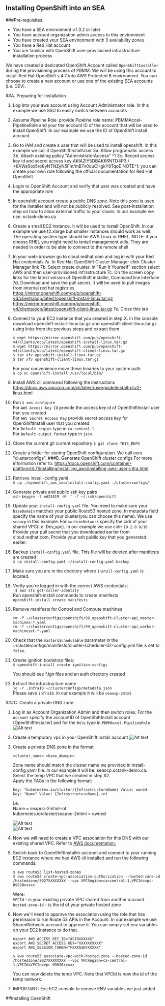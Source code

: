 ## Installing OpenShift into an SEA

###Pre-requisites:
* You have a SEA environment v.1.3.2 or later 
* You have account organization admin access to this environment
* You have created your SEA environment with 3 availability zones
* You have a Red Hat account
* You are familiar with OpenShift user-provisioned infrastructure installation process

We have created a dedicated OpenShift Account called `OpenShiftInstaller` during the provisioning process of PBMM. We 
will be using this account to install Red Hat OpenShift v.4.7 into AWS Protected B environment.
You can choose to create a new account or use one of the existing SEA accounts (i.e. DEV). 

##A. Preparing for installation
1. Log into your aws account using Account Administrator role. In this example
we use SSO to easily switch between accounts

2. Assume Pipeline Role. provide Pipeline role name: PBMMAccel-PipelineRole and your the account ID of
the account that will be used to install OpenShift. In our example we use the ID of OpenShift install account.

3. Go to IAM and create a user that will be used to install openshift. In this example we call it OpenShiftInstallUser
  3a. Allow programatic access
  3b. Attach existing policy "AdministratorAccess" ^1
  3c. Record access key id and secret access key
  AKIAZIY5DBAK66NTD4P3 / +8XWe5ox5ro8yNTNZyN5Fm/mB7v0quCHgkY8TqoE NOTE^1: you can create your own role following the official documentation for Red Hat OpenShift

4. Login to OpenShift Account and verify that user was created and have the appropriate role

5. In openshift account create a public DNS zone. Note this zone is used for the installer
and will not be publicly resolved. See post-installation step on how to allow external traffic
to your cluser. In our example we use: octank-demo.ca

6. Create a small EC2 instance. It will be used to install OpenShift. In our example we use t2.xlarge but smaller instances
should work as well. The operating system type should be AWS Linux or RHEL. NOTE: if you choose RHEL you might need to isntall
management utils. They are needed in order to be able to connect to the remote shell

7. In your web-browser go to cloud.redhat.com and log in with your Red Hat credentials
7a. In Red Hat OpenShift Cluster Manager click Cluster Manager link
7b. Select create cluster. In "Run It Yourself" section select AWS and then user-provisioned infrastructure
7c. On the screen copy links for the latest version of OpenShift installer, Command line interface
7d. Download and save the pull secret. It will be used to pull images from internal red hat registries
https://mirror.openshift.com/pub/openshift-v4/clients/ocp/latest/openshift-install-linux.tar.gz
https://mirror.openshift.com/pub/openshift-v4/clients/ocp/latest/openshift-client-linux.tar.gz
7e. Close this tab

8. Connect to your EC2 instance that you created in step.X. In the console download openshift-install-linux.tar.gz
and openshift-client-linux.tar.gz using links from the previous steps and extract them 
    ```
    $ wget https://mirror.openshift.com/pub/openshift-v4/clients/ocp/latest/openshift-install-linux.tar.gz
    $ wget https://mirror.openshift.com/pub/openshift-v4/clients/ocp/latest/openshift-client-linux.tar.gz
    $ tar xfv openshift-install-linux.tar.gz
    $ tar xfv openshift-client-linux.tar.gz
    ``` 
    For your convenience move these binaries to your system path  
    `$ cp oc openshift-install /usr/local/bin/`
9. Install AWS cli command following the instructions
https://docs.aws.amazon.com/cli/latest/userguide/install-cliv2-linux.html

10. Run `$ aws configure`  
For `AWS Access Key ID` provide the access key id of OpenShiftInstall user that you created  
For `AWS Secret Access Key` provide secret access key for OpenShiftInstall user that you created  
For `Default region` type in `ca-central-1`  
For `Default output format` type in `json`  

11. Clone the current git current repository
`$ git clone THIS_REPO
`
12. Create a folder for storing OpenShift configuration. We call ours "clusterconfigs".
###B. Generate OpenShift cluster configs
For more information refer to: https://docs.openshift.com/container-platform/4.7/installing/installing_aws/installing-aws-user-infra.html
1. Retrieve install-config.yaml  
`$ cp ./openshift_aws_sea/install-config.yaml ./clusterconfigs/`  
2. Generate private and public ssh key pairs  
`ssh-keygen -t ed25519 -N '' -f ~/.ssh/openshift`  
3. Update your `install-config.yaml` file. You need to make sure your `baseDomain` matches your public Route53 hosted
zone. In metadata field specify the name of your cluster(you can choose this name). We use `seaocp` in this example. 
For `machineNetwork` specify the cidr of your shared VPC(i.e. Dev_vpc). In our example we use cidr: `10.2.0.0/16`
Provide your pull secret that you downloaded earlier from cloud.redhat.com. Provide your ssh public key that you
generated earlier.
4. Backup `install-config.yaml` file. This file will be deleted after manifests are created  
`$ cp install-config.yaml ~/install-config.yaml.backup`  
5. Make sure you are in the directory where `install-config.yaml` is located.
6. Verify you're logged in with the correct AWS credentials:  
` $ aws sts get-caller-identity`  
 Run openshift-install commands to create manifests  
`openshift-install create manifests`
7. Remove manifests for Control and Compute machines  
    ```
    rm -f ~/clusterconfigs/openshift/99_openshift-cluster-api_master-machines-*.yaml
    rm -f ~/clusterconfigs/openshift/99_openshift-cluster-api_worker-machineset-*.yaml
    ```  
8. Check that the `mastersSchedulable` parameter in the ~/clusterconfigs/manifests/cluster-scheduler-02-config.yml
file is set to `false`.
9. Create ignition bootstrap files:  
    `$ openshift-install create ignition-configs`  

    You should see *.ign files and an auth directory created

10. Extract the infrastructure name  
    `jq -r .infraID ~/clusterconfigs/metadata.json`  
    Please save `infraID`. In our example it will be `seaocp-2mtml`

###C. Create a private DNS zone.
1. Log in as Account Organization Admin and then switch roles. For the `Account` specify the accountID 
of OpenShiftInstall account (OpenShiftInstaller) and for the `Role` type in `PBMMAccel-PipelineRole` 
 ![Alt text](images/switch_roles_aws.png?raw=true "Switch Roles")	
2. Create a temporary vpc in your OpenShift install account
 ![Alt text](images/create_vpc.png?raw=true "Create VPC")	
3. Create a private DNS zone in the format  

     `<cluster_name>.<base_domain>  `
 
	Zone name should match the cluster name we provided in install-config.yaml file. In our example it will be:
	seaocp.octank-demo.ca. Select the temp VPC that we created in step #2.  
	Apply the TAGs in the following format:  
    ```
    Key: "kubernetes.io/cluster/{InfrastructureName} Value: owned
    Key: "Name" Value: {InfrastructureName}-int
    ```
    i.e.  
    Name = seapoc-2mtml-int  
    kubernetes.io/cluster/seapoc-2mtml = owned  

    ![Alt text](images/p_dns_1.png?graw=true "Title")	
    ![Alt text](images/p_dns_2.png?raw=true "Title")	
 
4. Now we will need to create a VPC association for this DNS with our existing shared VPC.
Refer to [AWS documentation.](https://aws.amazon.com/premiumsupport/knowledge-center/private-hosted-zone-different-account/)

5. Switch back to OpenShiftInstaller account and connect to your running EC2 instance where we had AWS cli installed
and run the following commands:
    ```
    $ aws route53 list-hosted-zones 
    $ aws route53 create-vpc-association-authorization --hosted-zone-id /hostedzone/Z027XXXXXXXX --vpc VPCRegion=ca=central-1,VPCId=vpc-09820xxxxx 
    ```
    Were:  
    `VPCId` - is your existing private VPC shared from another account  
    `hosted-zone-id` - is the id of your private hosted zone

6. Now we'll need to approve the association using the role that has permission to run Route 53 APIs in the Account.
In our example we use SharedNetwork account to approve it. You can simply set env variables on your EC2 instance
to do that. 
    ```
    export AWS_ACCESS_KEY_ID="ASIXXXXXXX"
    export AWS_SECRET_ACCESS_KEY="XXXXXXXXXX"
    export AWS_SESSION_TOKEN="FXXXSSDFXXXXX"
    ```  
    ```$ aws route53 associate-vpc-with-hosted-zone --hosted-zone-id /hostedzone/Z027XXXXXXXX --vpc VPCRegion=ca-central-1,VPCId=VPCId=vpc-09820xxxxx```  
    
    You can now delete the temp VPC. Note that VPCId is now the id of the temp network. 

7. IMPORTANT: Exit EC2 console to remove ENV variables we just added

##Installing OpenShift

